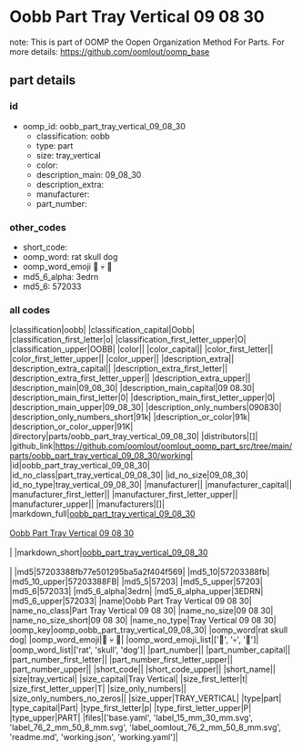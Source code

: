 # Oobb Part Tray Vertical 09 08 30  

note: This is part of OOMP the Oopen Organization Method For Parts. For more details: https://github.com/oomlout/oomp_base

##  part details





### id
* oomp_id: oobb_part_tray_vertical_09_08_30
  * classification: oobb
  * type: part
  * size: tray_vertical
  * color: 
  * description_main: 09_08_30
  * description_extra: 
  * manufacturer: 
  * part_number: 

### other_codes
* short_code: 
* oomp_word: rat skull dog
* oomp_word_emoji :rat: :skull: :dog:
* md5_6_alpha: 3edrn
* md5_6: 572033

### all codes 
|classification|oobb|
|classification_capital|Oobb|
|classification_first_letter|o|
|classification_first_letter_upper|O|
|classification_upper|OOBB|
|color||
|color_capital||
|color_first_letter||
|color_first_letter_upper||
|color_upper||
|description_extra||
|description_extra_capital||
|description_extra_first_letter||
|description_extra_first_letter_upper||
|description_extra_upper||
|description_main|09_08_30|
|description_main_capital|09 08.30|
|description_main_first_letter|0|
|description_main_first_letter_upper|0|
|description_main_upper|09_08_30|
|description_only_numbers|090830|
|description_only_numbers_short|91k|
|description_or_color|91k|
|description_or_color_upper|91K|
|directory|parts/oobb_part_tray_vertical_09_08_30|
|distributors|[]|
|github_link|https://github.com/oomlout/oomlout_oomp_part_src/tree/main/parts/oobb_part_tray_vertical_09_08_30/working|
|id|oobb_part_tray_vertical_09_08_30|
|id_no_class|part_tray_vertical_09_08_30|
|id_no_size|09_08_30|
|id_no_type|tray_vertical_09_08_30|
|manufacturer||
|manufacturer_capital||
|manufacturer_first_letter||
|manufacturer_first_letter_upper||
|manufacturer_upper||
|manufacturers|[]|
|markdown_full|[oobb_part_tray_vertical_09_08_30](https://github.com/oomlout/oomlout_oomp_part_src/tree/main/parts/oobb_part_tray_vertical_09_08_30/working)<br>[](https://github.com/oomlout/oomlout_oomp_part_src/tree/main/parts/oobb_part_tray_vertical_09_08_30/working)<br>[Oobb Part Tray Vertical 09 08 30](https://github.com/oomlout/oomlout_oomp_part_src/tree/main/parts/oobb_part_tray_vertical_09_08_30/working)<br><br>|
|markdown_short|[oobb_part_tray_vertical_09_08_30](https://github.com/oomlout/oomlout_oomp_part_src/tree/main/parts/oobb_part_tray_vertical_09_08_30/working)<br><br>|
|md5|57203388fb77e501295ba5a2f404f569|
|md5_10|57203388fb|
|md5_10_upper|57203388FB|
|md5_5|57203|
|md5_5_upper|57203|
|md5_6|572033|
|md5_6_alpha|3edrn|
|md5_6_alpha_upper|3EDRN|
|md5_6_upper|572033|
|name|Oobb Part Tray Vertical 09 08 30|
|name_no_class|Part Tray Vertical 09 08 30|
|name_no_size|09 08 30|
|name_no_size_short|09 08 30|
|name_no_type|Tray Vertical 09 08 30|
|oomp_key|oomp_oobb_part_tray_vertical_09_08_30|
|oomp_word|rat skull dog|
|oomp_word_emoji|:rat: :skull: :dog:|
|oomp_word_emoji_list|[':rat:', ':skull:', ':dog:']|
|oomp_word_list|['rat', 'skull', 'dog']|
|part_number||
|part_number_capital||
|part_number_first_letter||
|part_number_first_letter_upper||
|part_number_upper||
|short_code||
|short_code_upper||
|short_name||
|size|tray_vertical|
|size_capital|Tray Vertical|
|size_first_letter|t|
|size_first_letter_upper|T|
|size_only_numbers||
|size_only_numbers_no_zeros||
|size_upper|TRAY_VERTICAL|
|type|part|
|type_capital|Part|
|type_first_letter|p|
|type_first_letter_upper|P|
|type_upper|PART|
|files|['base.yaml', 'label_15_mm_30_mm.svg', 'label_76_2_mm_50_8_mm.svg', 'label_oomlout_76_2_mm_50_8_mm.svg', 'readme.md', 'working.json', 'working.yaml']|
